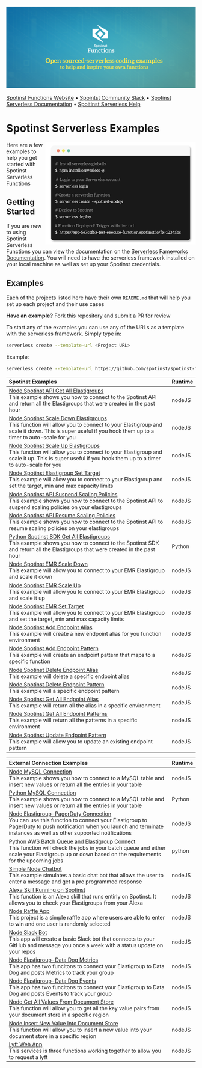 [![Spotinst Serverless Functions](./assets/functions.png)](https://serverless.com/framework/docs/providers/spotinst/)

[Spotinst Functions Website](https://spotinst.com/products/spotinst-functions/) • [Spointst Community Slack](https://join.slack.com/t/spotinst-community/shared_invite/enQtMjM5MjUzMDYwMzY4LTQ4YjNkODgyNmE3MGE4ZjU3MjdmZmQ0ZTk3NTZmOTNmZmI3NjFhYjYwNzI1MzAxMzM1Yzk3NTY5MDhiN2U3Zjg) • [Spotinst Serverless Documentation](https://serverless.com/framework/docs/providers/spotinst/) • [Spoitinst Serverless Help](https://help.spotinst.com/hc/en-us/categories/115000701089-Spotinst-Functions-)

# Spotinst Serverless Examples

<img align="right" width="400" src="./assets/terminal.jpg" />

Here are a few examples to help you get started with Spotinst Serverless Functions

## Getting Started 

If you are new to using Spotinst Serverless Functions you can view the documentation on the [Serverless Fameworks Documentation](https://serverless.com/framework/docs/providers/spotinst/). You will need to have the serverless framework installed on your local machine as well as set up your Spotinst credentials.

## Examples

Each of the projects listed here have their own `README.md` that will help you set up each project and their use cases

**Have an example?** Fork this repository and submit a PR for review

To start any of the examples you can use any of the URLs as a template with the serverless framework. Simply type in:

```bash
serverless create --template-url <Project URL>
```

Example:

```bash
serverless create --template-url https://github.com/spotinst/spotinst-functions-examples/tree/master/node-spotinst-api-getGroups
```


|Spotinst Examples | Runtime  |
|:--------------------------- |:-----|
|[Node Spotinst API Get All Elastigroups](./node-spotinst-api-getGroups) </br> This example shows you how to connect to the Spotinst API and return all the Elastigroups that were created in the past hour| nodeJS |
|[Node Spotinst Scale Down Elastigroups](./node-elastigroup-scaleDown) </br> This function will allow you to connect to your Elastigroup and scale it down. This is super useful if you hook them up to a timer to auto-scale for you| nodeJS |
|[Node Spotinst Scale Up Elastigroups](./node-elastigroup-scaleUp) </br> This function will allow you to connect to your Elastigroup and scale it up. This is super useful if you hook them up to a timer to auto-scale for you| nodeJS |
|[Node Spotinst Elastigroup Set Target](./node-elastigroup-setTarget) </br> This example will allow you to connect to your Elastigroup and set the target, min and max capacity limits| nodeJS |
|[Node Spotinst API Suspend Scaling Policies](./node-spotinst-api-suspendPolicy) </br> This example shows you how to connect to the Spotinst API to suspend scaling policies on your elastigroups| nodeJS |
|[Node Spotinst API Resume Scaling Policies](./node-spotinst-api-resumePolicy) </br> This example shows you how to connect to the Spotinst API to resume scaling policies on your elastigroups| nodeJS |
|[Python Spotinst SDK Get All Elastigroups](./python-spotinst-sdk-getGroups) </br> This example shows you how to connect to the Spotinst SDK and return all the Elastigroups that were created in the past hour| Python |
|[Node Spotinst EMR Scale Down](./node-emr-scaleDown) </br> This example will allow you to connect to your EMR Elastigroup and scale it down| nodeJS |
|[Node Spotinst EMR Scale Up](./node-emr-scaleUp) </br> This example will allow you to connect to your EMR Elastigroup and scale it up| nodeJS |
|[Node Spotinst EMR Set Target](./node-emr-setTarget) </br> This example will allow you to connect to your EMR Elastigroup and set the target, min and max capacity limits| nodeJS |
|[Node Spotinst Add Endpoint Alias](./node-endpoint-addAlias) </br> This example will create a new endpoint alias for you function environment               | nodeJS |
|[Node Spotinst Add Endpoint Pattern](./node-endpoint-addPattern) </br> This example will create an endpoint pattern that maps to a specific function        | nodeJS |
|[Node Spotinst Delete Endpoint Alias](./node-endpoint-deleteAlias) </br> This example will delete a specific endpoint alias                                 | nodeJS |
|[Node Spotinst Delete Endpoint Pattern](./node-endpoint-deletePattern) </br> This example will a specific endpoint pattern                                  | nodeJS |
|[Node Spotinst Get All Endpoint Alias](./node-endpoint-getAlias) </br> This example will return all the alias in a specific environment                     | nodeJS |
|[Node Spotinst Get All Endpoint Patterns](./node-endpoint-getPattern) </br> This example will return all the patterns in a specific environment             | nodeJS |
|[Node Spotinst Update Endpoint Pattern](./node-endpoint-updatePattern) </br> This example will allow you to update an existing endpoint pattern             | nodeJS |

|External Connection Examples | Runtime  |
|:--------------------------- |:-----|
|[Node MySQL Connection](./node-mysql-connection) </br> This example shows you how to connect to a MySQL table and insert new values or return all the entries in your table| nodeJS |
|[Python MySQL Connection](./python-mysql-connection) </br> This example shows you how to connect to a MySQL table and insert new values or return all the entries in your table| Python |
|[Node Elastigroup-PagerDuty Connection](./node-pagerduty-connection) </br> You can use this function to connect your Elastigroup to PagerDuty to push notification when you launch and terminate instances as well as other supported notifications| nodeJS |
|[Python AWS Batch Queue and Elastigroup Connect](./python-aws-batch) </br> This function will check the jobs in your batch queue and either scale your Elastigroup up or down based on the requirements for the upcoming jobs| python |
|[Simple Node Chatbot](./node-simple-chatbot) </br> This example simulates a basic chat bot that allows the user to enter a message and get a pre programmed response| nodeJS |
|[Alexa Skill Running on Spotinst](./node-alexa-skill) </br> This function is an Alexa skill that runs entirly on Spotinst. It allows you to check your Elastigroups from your Alexa| nodeJS |
|[Node Raffle App](./node-raffle-app) </br> This project is a simple raffle app where users are able to enter to win and one user is randomly selected| nodeJS |
|[Node Slack Bot](./node-slack-bot) </br> This app will create a basic Slack bot that connects to your GitHub and message you once a week with a status update on your repos| nodeJS |
|[Node Elastigroup-Data Dog Metrics](./node-datadog-metric) </br> This app has two funcitons to connect your Elastigroup to Data Dog and posts Metrics to track your group| nodeJS |
|[Node Elastigroup-Data Dog Events](./node-datadog-event) </br> This app has two funcitons to connect your Elastigroup to Data Dog and posts Events to track your group| nodeJS |
|[Node Get All Values From Document Store ](./node-docstore-getAll) </br> This function will allow you to get all the key value pairs from your document store in a specific region| nodeJS |
|[Node Insert New Value Into Document Store](./node-docstore-newValue) </br> This function will allow you to insert a new value into your document store in a specific region| nodeJS |
|[Lyft Web App](./node-lyft-webApp) </br> This services is three functions working together to allow you to request a lyft| nodeJS |

